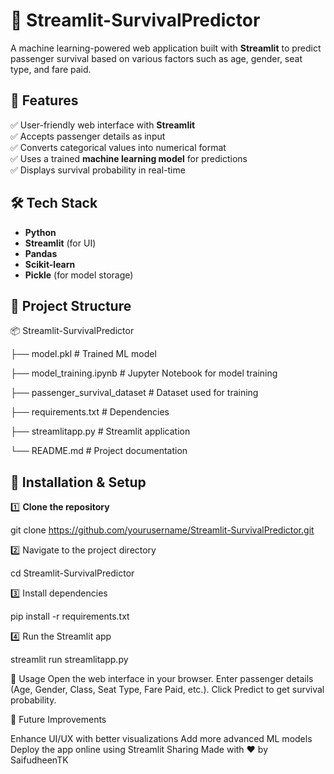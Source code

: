 # 🚀 Streamlit-SurvivalPredictor  

A machine learning-powered web application built with **Streamlit** to predict passenger survival based on various factors such as age, gender, seat type, and fare paid.  

## 📌 Features  
✅ User-friendly web interface with **Streamlit**  
✅ Accepts passenger details as input  
✅ Converts categorical values into numerical format  
✅ Uses a trained **machine learning model** for predictions  
✅ Displays survival probability in real-time  

## 🛠 Tech Stack  
- **Python**  
- **Streamlit** (for UI)  
- **Pandas**  
- **Scikit-learn**  
- **Pickle** (for model storage)  

## 📂 Project Structure  
📦 Streamlit-SurvivalPredictor

├── model.pkl # Trained ML model

├── model_training.ipynb # Jupyter Notebook for model training

├── passenger_survival_dataset # Dataset used for training

├── requirements.txt # Dependencies

├── streamlitapp.py # Streamlit application

└── README.md # Project documentation


## 🔧 Installation & Setup  
1️⃣ **Clone the repository**  

git clone https://github.com/yourusername/Streamlit-SurvivalPredictor.git


2️⃣ Navigate to the project directory


cd Streamlit-SurvivalPredictor

3️⃣ Install dependencies


pip install -r requirements.txt


4️⃣ Run the Streamlit app


streamlit run streamlitapp.py


🎯 Usage
Open the web interface in your browser.
Enter passenger details (Age, Gender, Class, Seat Type, Fare Paid, etc.).
Click Predict to get survival probability.


🚀 Future Improvements

Enhance UI/UX with better visualizations
Add more advanced ML models
Deploy the app online using Streamlit Sharing
Made with ❤️ by SaifudheenTK


